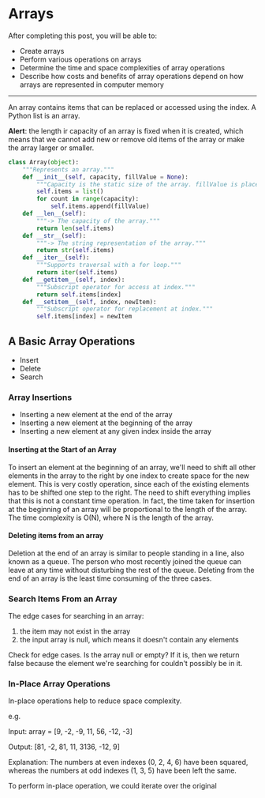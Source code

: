 # Arrays

After completing this post, you will be able to:
* Create arrays
* Perform various operations on arrays
* Determine the time and space complexities of array operations
* Describe how costs and benefits of array operations depend on how arrays are 
represented in computer memory
-----------------------------

An array contains items that can be replaced or accessed using the index. 
A Python list is an array. 

__Alert__: the length ir capacity of an array is fixed when it is created, 
which means that we cannot add new or remove old items of the array or make 
the array larger or smaller.

```python
class Array(object):
    """Represents an array."""
    def __init__(self, capacity, fillValue = None):
        """Capacity is the static size of the array. fillValue is placed at each position."""
        self.items = list()
        for count in range(capacity):
            self.items.append(fillValue)
    def __len__(self):
        """-> The capacity of the array."""
        return len(self.items)
    def __str__(self):
        """-> The string representation of the array."""
        return str(self.items)
    def __iter__(self):
        """Supports traversal with a for loop."""
        return iter(self.items)
    def __getitem__(self, index):
        """Subscript operator for access at index."""
        return self.items[index]
    def __setitem__(self, index, newItem):
        """Subscript operator for replacement at index."""
        self.items[index] = newItem
```
## A Basic Array Operations
* Insert 
* Delete
* Search

### Array Insertions
* Inserting a new element at the end of the array
* Inserting a new element at the beginning of the array
* Inserting a new element at any given index inside the array

#### Inserting at the Start of an Array
To insert an element at the beginning of an array, we'll need to shift all other 
elements in the array to the right by one index to create space for the new element.
This is very costly operation, since each of the existing elements has to be shifted
one step to the right. The need to shift everything implies that this is not a 
constant time operation. In fact, the time taken for insertion at the beginning of
an array will be proportional to the length of the array. The time complexity is 
O(N), where N is the length of the array.


#### Deleting items from an array

Deletion at the end of an array is similar to people standing in a line,
also known as a queue. The person who most recently joined the queue can 
leave at any time without disturbing the rest of the queue. Deleting from
the end of an array is the least time consuming of the three cases.


### Search Items From an Array

The edge cases for searching in an array:
1. the item may not exist in the array
2. the input array is null, which means it doesn't contain any elements

Check for edge cases. Is the array null or empty?
If it is, then we return false because the element we're
searching for couldn't possibly be in it.



### In-Place Array Operations

In-place operations help to reduce space complexity.

e.g.

Input: array = [9, -2, -9, 11, 56, -12, -3]

Output: [81, -2, 81, 11, 3136, -12, 9]

Explanation: The numbers at even indexes (0, 2, 4, 6) have been squared, 
whereas the numbers at odd indexes (1, 3, 5) have been left the same.


To perform in-place operation, we could iterate over the original 



